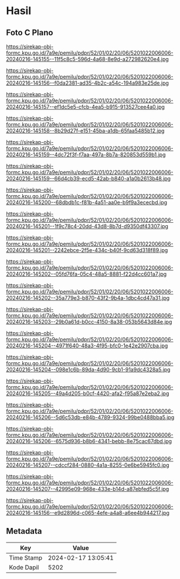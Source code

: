 # Hasil

## Foto C Plano

https://sirekap-obj-formc.kpu.go.id/7a9e/pemilu/pdpr/52/01/02/20/06/5201022006006-20240216-145155--11f5c8c5-596d-4a68-8e9d-a272982620e4.jpg

https://sirekap-obj-formc.kpu.go.id/7a9e/pemilu/pdpr/52/01/02/20/06/5201022006006-20240216-145156--f0da2381-ad35-4b2c-a54c-194a983e25de.jpg

https://sirekap-obj-formc.kpu.go.id/7a9e/pemilu/pdpr/52/01/02/20/06/5201022006006-20240216-145157--ef1dc5e5-cfcb-4ea5-b915-913527cee4a0.jpg

https://sirekap-obj-formc.kpu.go.id/7a9e/pemilu/pdpr/52/01/02/20/06/5201022006006-20240216-145158--8b29d27f-e151-45ba-a1db-65faa5485b12.jpg

https://sirekap-obj-formc.kpu.go.id/7a9e/pemilu/pdpr/52/01/02/20/06/5201022006006-20240216-145159--4dc72f3f-f7aa-497a-8b7a-820853d559b1.jpg

https://sirekap-obj-formc.kpu.go.id/7a9e/pemilu/pdpr/52/01/02/20/06/5201022006006-20240216-145159--66d4cb39-ecd5-42ab-b840-a1a0b2613b48.jpg

https://sirekap-obj-formc.kpu.go.id/7a9e/pemilu/pdpr/52/01/02/20/06/5201022006006-20240216-145200--68dbdb1c-f81b-4a51-aa0e-b9f9a3ececbd.jpg

https://sirekap-obj-formc.kpu.go.id/7a9e/pemilu/pdpr/52/01/02/20/06/5201022006006-20240216-145201--1f9c78c4-20dd-43d8-8b7d-d9350df43307.jpg

https://sirekap-obj-formc.kpu.go.id/7a9e/pemilu/pdpr/52/01/02/20/06/5201022006006-20240216-145201--2242ebce-2f5e-434c-b40f-9cd63d318f89.jpg

https://sirekap-obj-formc.kpu.go.id/7a9e/pemilu/pdpr/52/01/02/20/06/5201022006006-20240216-145202--05fd76fa-05c4-48a5-8881-f22d4cc601a7.jpg

https://sirekap-obj-formc.kpu.go.id/7a9e/pemilu/pdpr/52/01/02/20/06/5201022006006-20240216-145202--35a779e3-b870-43f2-9b4a-1dbc4cd47a31.jpg

https://sirekap-obj-formc.kpu.go.id/7a9e/pemilu/pdpr/52/01/02/20/06/5201022006006-20240216-145203--29b0a61d-b0cc-4150-8a38-053b5643d84e.jpg

https://sirekap-obj-formc.kpu.go.id/7a9e/pemilu/pdpr/52/01/02/20/06/5201022006006-20240216-145204--4971f640-48a3-4f95-bfc0-1e42e2907cba.jpg

https://sirekap-obj-formc.kpu.go.id/7a9e/pemilu/pdpr/52/01/02/20/06/5201022006006-20240216-145204--098e1c6b-89da-4d90-9cb1-91a9dc4328a5.jpg

https://sirekap-obj-formc.kpu.go.id/7a9e/pemilu/pdpr/52/01/02/20/06/5201022006006-20240216-145205--49a4d205-b0cf-4420-afa2-f95a87e2eba2.jpg

https://sirekap-obj-formc.kpu.go.id/7a9e/pemilu/pdpr/52/01/02/20/06/5201022006006-20240216-145206--5d6c53db-e84b-4789-9324-99be0488bba5.jpg

https://sirekap-obj-formc.kpu.go.id/7a9e/pemilu/pdpr/52/01/02/20/06/5201022006006-20240216-145206--6575d936-b8b6-4341-bebb-8e75cac67dbd.jpg

https://sirekap-obj-formc.kpu.go.id/7a9e/pemilu/pdpr/52/01/02/20/06/5201022006006-20240216-145207--cdccf284-0880-4a1a-8255-0e6be5945fc0.jpg

https://sirekap-obj-formc.kpu.go.id/7a9e/pemilu/pdpr/52/01/02/20/06/5201022006006-20240216-145207--42995e09-968e-433e-b14d-a87ebfed5c5f.jpg

https://sirekap-obj-formc.kpu.go.id/7a9e/pemilu/pdpr/52/01/02/20/06/5201022006006-20240216-145156--e9d2896d-c065-4efe-a4a8-a6ee4b944217.jpg


## Metadata

| Key        | Value               |
| ---------- | ------------------- |
| Time Stamp | 2024-02-17 13:05:41 |
| Kode Dapil | 5202                |



